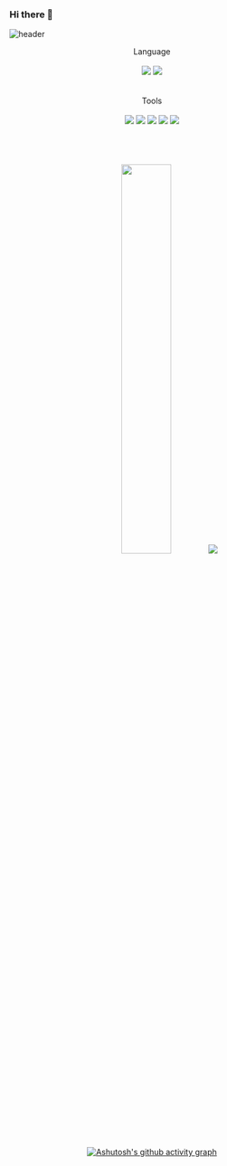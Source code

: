 ### Hi there 👋

<!--
**JeongSeongwook0123/JeongSeongwook0123** is a ✨ _special_ ✨ repository because its `README.md` (this file) appears on your GitHub profile.

Here are some ideas to get you started:

- 🔭 I’m currently working on ...
- 🌱 I’m currently learning ...
- 👯 I’m looking to collaborate on ...
- 🤔 I’m looking for help with ...
- 💬 Ask me about ...
- 📫 How to reach me: ...
- 😄 Pronouns: ...
- ⚡ Fun fact: ...
-->
 ![header](https://capsule-render.vercel.app/api?type=Waving&text=1995.01.23&fontColor=ffffff&color=4a66f4&fontAlign=55)
 
<div align=center>
  Language
  <br>
  <br>
  <img src="https://img.shields.io/badge/Kotlin-7F52FF?style=flat-square&logo=Kotlin&logoColor=white"/>
  <img src="https://img.shields.io/badge/Java-707070?style=flat-square&logo=Java&logoColor=white"/>
  <br>
  <br>
  <br>
  Tools
  <br>
  <br>
  <img src="https://img.shields.io/badge/AndroidStudio-3DDC84?style=flat-square&logo=AndroidStudio&logoColor=white"/>  <!--안드로이드 스튜디오-->
  <img src="https://img.shields.io/badge/Figma-F24E1E?style=flat-square&logo=figma&logoColor=white"/>                  <!--피그마-->
  <img src="https://img.shields.io/badge/Notion-000000?style=flat-square&logo=notion&logoColor=white"/>                <!--노션-->
  <img src="https://img.shields.io/badge/Firebase-FFCA28?style=flat-square&logo=Firebase&logoColor=white"/>            <!--파이어베이스-->
  <img src="https://img.shields.io/badge/Slack-4A154B?style=flat-square&logo=Slack&logoColor=white"/>                  <!--슬랙-->
 
 <br>
 <br>
 <br>
 <br>
 <br>
<img src="https://github-readme-stats.vercel.app/api?username=JeongSeongwook0123&theme=tokyonight&show_icons=true" width="42%" />
<img src="https://github-readme-stats.vercel.app/api/top-langs/?username=JeongSeongwook0123&exclude_repo=JeongSeongwook0123.github.io&layout=compact&theme=tokyonight" />
 <br>
 <br>
 <br>
 <br>
 <br>
 <br>
 
[![Ashutosh's github activity graph](https://github-readme-activity-graph.vercel.app/graph?username=JeongSeongwook0123&theme=dracula&line=ffffff)](https://github.com/ashutosh00710/github-readme-activity-graph)
</div>

<!-- ![Anurag's GitHub stats](https://github-readme-stats.vercel.app/api?username=JeongSeongwook0123&show_icons=true&theme=radical) -->
